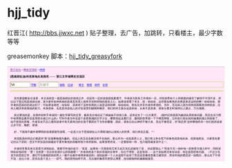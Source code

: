 hjj_tidy
========

红晋江( http://bbs.jjwxc.net ) 贴子整理，去广告，加跳转，只看楼主，最少字数等等

greasemonkey 脚本：[hjj_tidy_greasyfork](https://greasyfork.org/scripts/4435-hjj-tidy)

![hjj_tidy](hjj_tidy.png)
